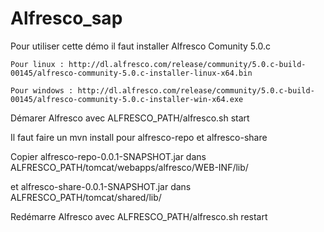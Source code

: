 # Alfresco_sap
Pour utiliser cette démo il faut installer Alfresco Comunity 5.0.c
```
Pour linux : http://dl.alfresco.com/release/community/5.0.c-build-00145/alfresco-community-5.0.c-installer-linux-x64.bin
```
```
Pour windows : http://dl.alfresco.com/release/community/5.0.c-build-00145/alfresco-community-5.0.c-installer-win-x64.exe
```

Démarer Alfresco avec ALFRESCO_PATH/alfresco.sh start

Il faut faire un mvn install pour alfresco-repo et alfresco-share

Copier alfresco-repo-0.0.1-SNAPSHOT.jar dans ALFRESCO_PATH/tomcat/webapps/alfresco/WEB-INF/lib/

et alfresco-share-0.0.1-SNAPSHOT.jar dans ALFRESCO_PATH/tomcat/shared/lib/

Redémarre Alfresco avec ALFRESCO_PATH/alfresco.sh restart
